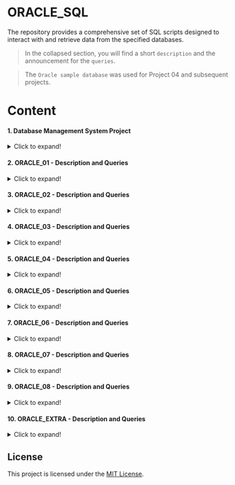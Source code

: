 # ORACLE_SQL

The repository provides a comprehensive set of SQL scripts designed to interact with and retrieve data from the specified databases.
 
>In the collapsed section, you will find a short `description` and the announcement for the `queries`.

>The `Oracle sample database` was used for Project 04 and subsequent projects.

# Content

#### 1. Database Management System Project

<details>
<summary> Click to expand! </summary>

### Project Overview

This repository contains the final project for the DBS-211 course. The project involves the design and implementation of a database system for a library management system. It includes the creation of tables, SQL queries, stored procedures, and data population.

### Contributors

- Raymond Javier
- Francisco Castillo
- Gurleen

### Table of Contents

1. [SQL Queries](#sql-queries)
    - [Business Reports](#business-reports)
    - [Create Tables](#create-tables)
    - [Data Source](#data-source)

2. [SQL Queries Details](#sql-queries-details)
    - [Business Reports Details](#business-reports-details)
    - [Create Tables Details](#create-tables-details)
    - [Data Source Details](#data-source-details)

3. [Sample Data Insertion](#sample-data-insertion)

### SQL Queries

#### Business Reports

The `BusinessReport.SQL` file includes SQL queries to generate various reports for the library management system. These reports cover aspects such as due dates, fines, most borrowed books, and user/borrowers reports.

#### Create Tables

The `CreateTable.SQL` file contains SQL scripts to create the necessary tables for the library management system. These tables include `status_library`, `users_library`, `books_library`, `librarians_library`, `sections_library`, `catalogs_library`, and `records_library`.

#### Data Source

The `DataSource.SQL` file includes sample data insertion scripts for the created tables.

### SQL Queries Details

#### Business Reports Details

- The first set of queries focuses on reports related to due dates and overdue books.
- The second set calculates fines for late returns.
- The third set determines the most borrowed books.
- The fourth set generates a user/borrowers report.

#### Create Tables Details

- Creation of tables such as `status_library`, `users_library`, `books_library`, `librarians_library`, `sections_library`, `catalogs_library`, and `records_library`.

#### Data Source Details

- Sample data insertion for each table to populate the database with initial records.

### Sample Data Insertion

The sample data inserted into the tables provides a starting point for testing and development. It includes data for users, books, librarians, sections, catalogs, and records.

Feel free to explore and use this repository for educational or reference purposes. For any inquiries, please contact the contributors.

</details>

#### 2. ORACLE_01 - Description and Queries

<details>
<summary> Click to expand! </summary>

## SQL Queries and Views

This SQL script includes queries and view operations for employee and customer data retrieval, using ANSI-89 and ANSI-92 joins, creating the "vwCustomerOrder" view for order information, and refining the "vwEmployeeManager" view.

### Queries

1. Retrieve employee details in Japan using ANSI-89 and ANSI-92 joins.
2. Display payments made by customers from Canada and France.
3. Show all USA customers who haven't made payments.
4. Create and view the "vwCustomerOrder" view for comprehensive order details.
5. Display order information for customer number 124 using the "vwCustomerOrder" view.
6. Show customer details without orders.
7. Create the "vwEmployeeManager" view for employee and manager information.
8. Modify the "vwEmployeeManager" view to include only employees with managers.
9. Drop both the "vwCustomerOrder" and "vwEmployeeManager" views.

</details>
 
#### 3. ORACLE_02 - Description and Queries

<details>
<summary> Click to expand! </summary>

## SQL Queries and Operations

This SQL script includes a variety of queries and operations on an employee and customer database. It covers fundamental data retrieval, complex queries like calculating percentage markup, and operations on views and tables, including view creation and modification. The script also demonstrates data manipulation operations such as inserting, updating, and deleting records in the employee database. It concludes with a single statement handling the insertion and deletion of multiple records simultaneously, providing a comprehensive overview of SQL capabilities.

### Queries and Operations

1. Display data for all offices.
2. Retrieve employee numbers for employees in a specific office.
3. Display customer information for a specific city and format contact names.
4. Repeat the previous query with variations in contact name formatting and country filtering.
5. Display customer numbers for customers with payments.
6. List top payments outside a specified range, sorted by amount.
7. Display order information for canceled orders.
8. Calculate and display product markup and percentage markup.
9. Display information for products with a specific string in their names.
10. Display customers with specific letters in their contact names.
11. Insert a new employee record.
12. Display your employee data.
13. Update your job title.
14. Insert a fictional employee record.
15. Attempt to delete yourself (explaining why it may not work).
16. Delete the fictional employee and then delete yourself.
17. Insert both yourself and the fictional employee at the same time.
18. Delete both yourself and the fictional employee.

</details>

#### 4. ORACLE_03 - Description and Queries

<details>
<summary> Click to expand! </summary>

## SQL Table Operations

This SQL script performs various operations on tables in a relational database, including table creation, modification, data insertion, and manipulation.

### Part A: Movie Database Operations

1. Create tables for movies, actors, castings, and directors with constraints and foreign keys.
2. Modify the "dbs211ndd_movies" table to add a foreign key constraint referencing the "dbs211ndd_directors" table.
3. Add a unique constraint to the "dbs211ndd_movies" table to guarantee the uniqueness of movie titles.
4. Insert data into tables "dbs211ndd_directors" and "dbs211ndd_movies."
5. Remove tables in the correct order to avoid foreign key constraints.

### Part B: Employee Database Operations

1. Create a new table "dbs211ndd_employee2" identical to the "employees" table and insert data simultaneously.
2. Modify the "dbs211ndd_employee2" table to add a new column "username."
3. Delete all data in the "dbs211ndd_employee2" table.
4. Re-insert data from the "employees" table into "dbs211ndd_employee2."
5. Update the first name and last name of an employee in "dbs211ndd_employee2."
6. Generate email addresses for usernames in "dbs211ndd_employee2."
7. Remove employees with office code 4 from "dbs211ndd_employee2."
8. Drop the "dbs211ndd_employee2" table.

</details>

#### 5. ORACLE_04 - Description and Queries

<details>
<summary> Click to expand! </summary>

## Lab 1 DBS311 SQL Queries

This repository contains SQL queries created for Lab 1 of the DBS311 course. Each query addresses a specific task related to database management and SQL querying. Here's a brief overview of the queries:

1. **Tomorrow's Date Format:** Display tomorrow's date in a specific format.
2. **Product Price Update:** Show product details, including new prices increased by 2%, and the price difference.
3. **Employee Job Title Query:** Display full names and job titles for employees whose manager ID is 2.
4. **Years Worked Calculation:** Display employee details and calculate the number of years worked for those hired before October 2016.
5. **Review Date Calculation:** Display employee details and calculate the review date, considering the first Tuesday after a year of service.
6. **Warehouse Information:** Display details for all warehouses, including handling null values for the state column.

</details>

#### 6. ORACLE_05 - Description and Queries

<details>
<summary> Click to expand! </summary>

## Lab 2 DBS311 SQL Queries

This repository contains SQL queries created for Lab 2 of the DBS311 course. Each query addresses a specific aspect of querying a sales-related database. Here's a brief overview of the queries:

1. **Total and Average Sales:** Calculate the total and average sales in the database, named "Total" and "Total average per sale."
2. **Sales per Email Domain:** Extend the previous query to calculate total and average sales per email domain.
3. **Monthly Sales Statistics:** Display the name of the month, number of sales, and average sale amount for each month.
4. **User-based Sales Statistics:** Calculate the minimum, maximum, and total sales per user, displaying user details.
5. **Taxed Total Prices:** List every sale ID, sale date, and total price plus tax (assuming a tax rate of 13 percent).

</details>

#### 7. ORACLE_06 - Description and Queries

<details>
<summary> Click to expand! </summary>

## Lab 3 DBS311 SQL Queries

This repository contains SQL queries created for Lab 3 of the DBS311 course. Each query addresses a specific aspect of querying a sales-related database. Here's a brief overview of the queries:

1. **Sales for Specific Customer:** Select date and price for all sales made to a customer named "Jane Smith."
2. **Emails with Above-Average Prices:** Retrieve emails for sales where the price is greater than the average for the year 2022.
3. **User Names for Specific Transactions:** Return the names of users associated with specific transaction IDs.
4. **Monthly Sales Percentages:** Calculate the percentage of monthly sales for every year.

</details>

#### 8. ORACLE_07 - Description and Queries

<details>
<summary> Click to expand! </summary>

## Lab 4 DBS311 SQL Queries

This repository contains SQL queries developed for Lab 4 of the DBS311 course, showcasing the use of UNION and MINUS set operations. Here's an overview of the queries:

1. **Max Sale Prices and Top Users in 2022:** Retrieve the maximum sale prices per month in 2022 and the users with the most sales for each month. Combine results using UNION.

2. **Users with Purchases in 2021 but Not in 2022:** Identify users who made purchases in 2021 but haven't made any in 2022 using MINUS.

3. **User Purchase Totals:** Select users who made purchases totaling more than $20 in any year and less than $55 in 2022, demonstrating the versatility of set operations.

</details>

#### 9. ORACLE_08 - Description and Queries

<details>
<summary> Click to expand! </summary>

## Lab 05 DBS 311 SQL Solutions

This repository contains solutions for Lab 05 of the DBS 311 course, showcasing the implementation of an Oracle SQL procedure and function. Here's an overview:

1. **Birthday Calculator Procedure:** The `birthday_calculator` procedure takes a birthday date as input and outputs the number of days left to the birthday.

2. **Coordinate Distance Function:** The `in_miles` function calculates the distance in miles between two sets of coordinates using the Haversine formula, a method for accurate spherical distance calculations.

</details>


#### 10. ORACLE_EXTRA - Description and Queries

<details>
<summary> Click to expand! </summary>

## SQL Queries for Warehouse and Customer Statistics

This repository includes SQL queries for two distinct scenarios:

1. **Warehouse and Product Categories:**
   - Display Warehouse Id, Warehouse Name, Product Category Id, Product Category Name, and the lowest product standard cost.
   - Include rows where the lowest standard cost is less than $200 or more than $500.
   - Sort the output by Warehouse Id, Warehouse Name, Product Category Id, and Product Category Name.

2. **Customer Statistics:**
   - Calculate the number of customers with a total purchase amount over and below the average.
   - Determine the number of customers with no orders.
   - Provide the total number of customers.

</details>

## License

This project is licensed under the [MIT License](https://github.com/git/git-scm.com/blob/main/MIT-LICENSE.txt).
